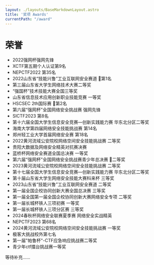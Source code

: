 ```yaml
---
layout: ./layouts/BaseMarkdownLayout.astro
title: '奖项 Awards'
currentPath: "/award"
---
```


<style>
.content ul, .content ol {
    line-height: 1.2 ;
    margin-bottom: 1.2em ; 
}

.content li {
    margin-bottom: 0.6em ;
}
</style>

# 荣誉

- 2022强网杯强网先锋
- XCTF第五期个人认证第9名
- NEPCTF2022 第35名
- 2022山东省“技能兴鲁”工业互联网安全赛道 🥇第1名
- 第三届山东省大学生网络技术大赛二等奖
- “强国杯”技术技能大赛全国三等奖
- 山东省信息技术应用创新职业技能竞赛 一等奖
- HSCSEC 2th国际赛 🥈第2名
- 第六届“强网杯”全国网络安全挑战赛 强网先锋
- SICTF2023 第8名
- 第十六届全国大学生信息安全竞赛—创新实践能力赛 华东北分区二等奖
- 海南大学第四届网络安全技能挑战赛 第14名
- 郑州轻工业大学首届网络安全赛 第18名
- 2022黄河流域公安院校网络空间安全技能挑战赛 二等奖
- 贵阳大数据及网络安全精英对抗赛决赛
- 蓝桥杯网络安全赛道全国总决赛 一等奖
- 第六届“强网杯”全国网络安全挑战赛青少年总决赛 🥈二等奖
- 2023黄河流域公安院校网络空间安全技能挑战赛 二等奖
- 第十七届全国大学生信息安全竞赛—创新实践能力赛 华东北分区二等奖
- 第十届山东省大学生网络安全技能大赛科来杯 三等奖
- 2023山东省“技能兴鲁”工业互联网安全赛道  二等奖
- 第一届全国企校协同创新大赛全国总决赛 三等奖
- 第一届全国第一届全国企校协同创新大赛网络安全专项 二等奖
- 第一届长城杯铁人三项初赛 一等奖
- 第一届长城杯铁人三项分区赛 三等奖
- 2024春秋杯网络安全联赛夏季赛 网络安全实战精英
- NEPCTF2023 第68名
- 2024黄河流域公安院校网络空间安全技能挑战赛 一等奖
- 极客大挑战校外第七名
- 第一届"帕鲁杯"-CTF应急响应挑战赛二等奖
- 青少年ctf擂台挑战赛一等奖

等待补充......
